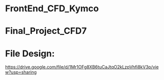 # FrontEnd_CFD_Kymco

# Final_Project_CFD7

# File Design:
https://drive.google.com/file/d/1Mr1OFg8XB6tuCaJtqO2kLzpVhfi8kV3p/view?usp=sharing